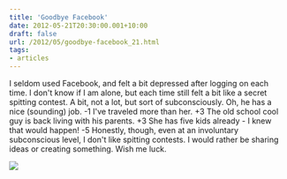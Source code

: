 ```yaml
---
title: 'Goodbye Facebook'
date: 2012-05-21T20:30:00.001+10:00
draft: false
url: /2012/05/goodbye-facebook_21.html
tags: 
- articles
---
```


I seldom used Facebook, and felt a bit depressed after logging on each time. I don't know if I am alone, but each time still felt a bit like a secret spitting contest. A bit, not a lot, but sort of subconsciously. Oh, he has a nice (sounding) job. -1 I've traveled more than her. +3 The old school cool guy is back living with his parents. +3 She has five kids already - I knew that would happen! -5 Honestly, though, even at an involuntary subconscious level, I don't like spitting contests. I would rather be sharing ideas or creating something. Wish me luck.

[![](https://blogger.googleusercontent.com/img/b/R29vZ2xl/AVvXsEjZq9nMANbPfzo3PHwgsL4Be1EfRyx0pIVBjLGYTuq4SRfKR8COZ5r6KpNFA-2d41M0lB-QrQTqHxTKwC_XqNAAK8LuDxV6eaL9-QDUW7c8fWQ5Kl0MTJNvER1IOSx7uX5QVzvkY5MsGr7U/s400/fbdelete.jpg)](https://picasaweb.google.com/lh/photo/xl8h2cKY6O1qGO6FFzPUNdMTjNZETYmyPJy0liipFm0?feat=embedwebsite)
